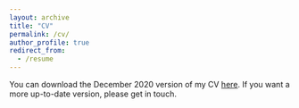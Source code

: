 ```yaml
---
layout: archive
title: "CV"
permalink: /cv/
author_profile: true
redirect_from:
  - /resume
---
```



You can download the December 2020 version of my CV [here](http://heidithiemann.github.io/files/CV_HeidiThiemann.pdf). If you want a more up-to-date version, please get in touch.
